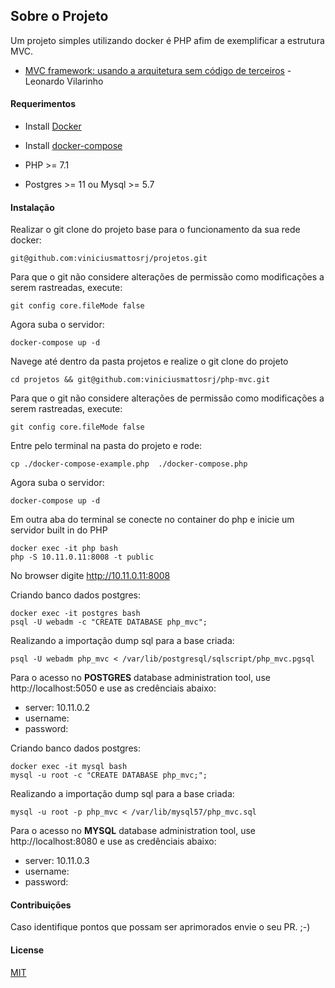 ## Sobre o Projeto
Um projeto simples utilizando docker é PHP afim de exemplificar a estrutura MVC.
- <a href="https://medium.com/trainingcenter/mvc-framework-usando-a-arquitetura-sem-c%C3%B3digo-de-terceiros-bf95a744c66d">MVC framework: usando a arquitetura sem código de terceiros</a> - Leonardo Vilarinho


#### Requerimentos

- Install <a href="https://docs.docker.com/install/">Docker</a>

- Install <a href="https://docs.docker.com/compose/install/">docker-compose</a>

- PHP >= 7.1

- Postgres >= 11 ou Mysql >= 5.7


#### Instalação
Realizar o git clone do projeto base para o funcionamento da sua rede docker:
```
git@github.com:viniciusmattosrj/projetos.git
```

Para que o git não considere alterações de permissão como modificações a serem rastreadas, execute:
```
git config core.fileMode false
```

Agora suba o servidor:
```
docker-compose up -d
```

Navege até dentro da pasta projetos e realize o git clone do projeto
```
cd projetos && git@github.com:viniciusmattosrj/php-mvc.git
```

Para que o git não considere alterações de permissão como modificações a serem rastreadas, execute:
```
git config core.fileMode false
```

Entre pelo terminal na pasta do projeto e rode:
```
cp ./docker-compose-example.php  ./docker-compose.php
```

Agora suba o servidor:
```
docker-compose up -d
```

Em outra aba do terminal se conecte no container do php e inicie um servidor built in do PHP
```
docker exec -it php bash
php -S 10.11.0.11:8008 -t public
```

No browser digite http://10.11.0.11:8008

Criando banco dados postgres: 

```
docker exec -it postgres bash
psql -U webadm -c "CREATE DATABASE php_mvc";
```

Realizando a importação dump sql para a base criada:
```
psql -U webadm php_mvc < /var/lib/postgresql/sqlscript/php_mvc.pgsql
```

Para o acesso no <strong>POSTGRES</strong> database administration tool, use http://localhost:5050 e use as credênciais abaixo:

  - server: 10.11.0.2
  - username:
  - password:


Criando banco dados postgres: 

```
docker exec -it mysql bash
mysql -u root -c "CREATE DATABASE php_mvc;";
```

Realizando a importação dump sql para a base criada:
```
mysql -u root -p php_mvc < /var/lib/mysql57/php_mvc.sql
```

Para o acesso no <strong>MYSQL</strong> database administration tool, use http://localhost:8080 e use as credênciais abaixo:

  - server: 10.11.0.3
  - username:
  - password:


#### Contribuições
Caso identifique pontos
que possam ser aprimorados envie o seu PR. ;-)


#### License
[MIT](https://choosealicense.com/licenses/mit/)

